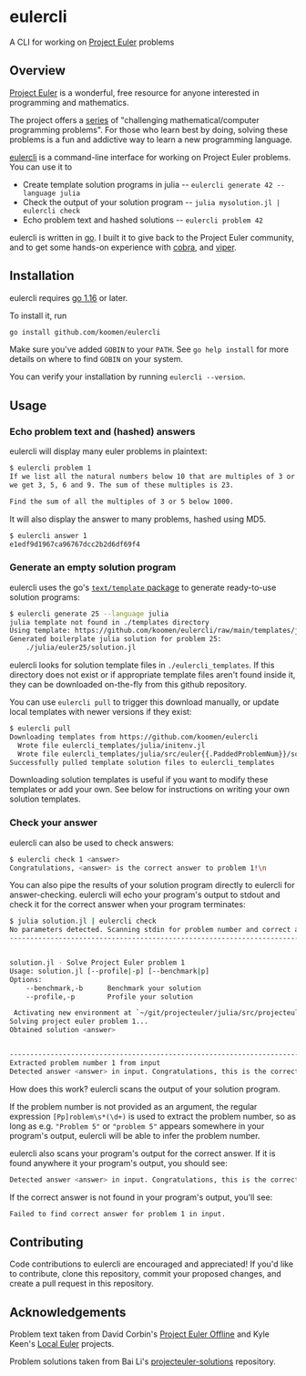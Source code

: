 # eulercli
A CLI for working on [Project Euler](https://projecteuler.net) problems

## Overview

[Project Euler](https://projecteuler.net) is a wonderful, free resource for anyone interested in programming and mathematics.

The project offers a [series](https://projecteuler.net/archives) of "challenging mathematical/computer programming problems".  For those who learn best by doing, solving these problems is a fun and addictive way to learn a new programming language.

[eulercli](https://github.com/koomen/eulercli) is a command-line interface for working on Project Euler problems. You can use it to
- Create template solution programs in julia -- `eulercli generate 42 --language julia`
- Check the output of your solution program -- `julia mysolution.jl | eulercli check`
- Echo problem text and hashed solutions -- `eulercli problem 42`

eulercli is written in [go](https://golang.org/). I built it to give back to the Project Euler community, and to get some hands-on experience with [cobra](https://github.com/spf13/cobra), and [viper](https://github.com/spf13/viper).

## Installation

eulercli requires [go 1.16](https://golang.org/doc/go1.16) or later.

To install it, run

```sh
go install github.com/koomen/eulercli
```

Make sure you've added `GOBIN` to your `PATH`.  See `go help install` for more details on where to find `GOBIN` on your system.

You can verify your installation by running `eulercli --version`.

## Usage

### Echo problem text and (hashed) answers

eulercli will display many euler problems in plaintext:

```sh
$ eulercli problem 1
If we list all the natural numbers below 10 that are multiples of 3 or 5,
we get 3, 5, 6 and 9. The sum of these multiples is 23.

Find the sum of all the multiples of 3 or 5 below 1000.
```

It will also display the answer to many problems, hashed using MD5.

```sh
$ eulercli answer 1
e1edf9d1967ca96767dcc2b2d6df69f4
```

### Generate an empty solution program

eulercli uses the go's [`text/template` package](https://golang.org/pkg/text/template/) to generate ready-to-use solution programs:

```sh
$ eulercli generate 25 --language julia
julia template not found in ./templates directory
Using template: https://github.com/koomen/eulercli/raw/main/templates/julia/solution.jl
Generated boilerplate julia solution for problem 25:
    ./julia/euler25/solution.jl
```

eulercli looks for solution template files in `./eulercli_templates`.  If this directory does not exist or if appropriate template files aren't found inside it, they can be downloaded on-the-fly from this github repository.

  You can use `eulercli pull` to trigger this download manually, or update local templates with newer versions if they exist:

```sh
$ eulercli pull
Downloading templates from https://github.com/koomen/eulercli
  Wrote file eulercli_templates/julia/initenv.jl
  Wrote file eulercli_templates/julia/src/euler{{.PaddedProblemNum}}/solution.jl
Successfully pulled template solution files to eulercli_templates
```

Downloading solution templates is useful if you want to modify these templates or add your own. See below for instructions on writing your own solution templates.


### Check your answer

eulercli can also be used to check answers:

```sh
$ eulercli check 1 <answer>
Congratulations, <answer> is the correct answer to problem 1!\n
```

You can also pipe the results of your solution program directly to eulercli for answer-checking.  eulercli will echo your program's output to stdout and check it for the correct answer when your program terminates:

```sh
$ julia solution.jl | eulercli check
No parameters detected. Scanning stdin for problem number and correct answer...
-------------------------------------------------------------------------------


solution.jl - Solve Project Euler problem 1
Usage: solution.jl [--profile|-p] [--benchmark|p]
Options:
    --benchmark,-b      Benchmark your solution
    --profile,-p        Profile your solution

 Activating new environment at `~/git/projecteuler/julia/src/projecteulerenv/Project.toml`
Solving project euler problem 1...
Obtained solution <answer>


-------------------------------------------------------------------------------
Extracted problem number 1 from input
Detected answer <answer> in input. Congratulations, this is the correct answer to problem 1!
```

How does this work? eulercli scans the output of your solution program.  

If the problem number is not provided as an argument, the regular expression `[Pp]roblem\s*(\d+)` is used to extract the problem number, so as long as e.g. `"Problem 5"` or `"problem 5"` appears somewhere in your program's output, eulercli will be able to infer the problem number.

eulercli also scans your program's output for the correct answer.  If it is found anywhere it your program's output, you should see:

```sh
Detected answer <answer> in input. Congratulations, this is the correct answer to problem 1!
```

If the correct answer is not found in your program's output, you'll see:

```sh
Failed to find correct answer for problem 1 in input.
```
## Contributing

Code contributions to eulercli are encouraged and appreciated! If you'd like to contribute, clone this repository, commit your proposed changes, and create a pull request in this repository.


## Acknowledgements

Problem text taken from David Corbin's [Project Euler Offline](https://github.com/davidcorbin/euler-offline/blob/master/project_euler_problems.txt) and Kyle Keen's [Local Euler](http://kmkeen.com/local-euler/) projects.

Problem solutions taken from Bai Li's [projecteuler-solutions](https://github.com/luckytoilet/projecteuler-solutions) repository.